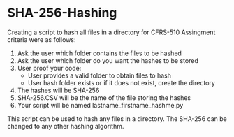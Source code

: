 # SHA-256-Hashing
Creating a script to hash all files in a directory for CFRS-510
Assingment criteria were as follows:
 1. Ask the user which folder contains the files to be hashed
 2. Ask the user which folder do you want the hashes to be stored
 3. User proof your code:
      - User provides a valid folder to obtain files to hash
      - User hash folder exists or if it does not exist, create the directory
 6. The hashes will be SHA-256
 7. SHA-256.CSV will be the name of the file storing the hashes
 8. Your script will be named lastname_firstname_hashme.py
 
 This script can be used to hash any files in a directory. The SHA-256 can be changed to any other hashing algorithm.

